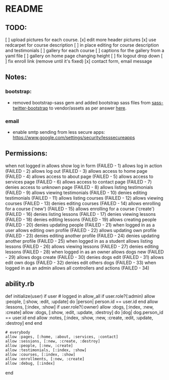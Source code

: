 README
=====================

TODO:
-------
[ ] upload pictures for each course.
[x] edit more header pictures
[x] use redcarpet for course description
[ ] in place editing for course description and testimonials
[ ] gallery for each course
[ ] captions for the gallery from a yaml file
[ ] gallery on home page changing height
[ ] fix logout drop down
[ ] fix enroll link (remove until it's fixed)
[x] contact form, email message


Notes:
------

### bootstrap:
- removed bootstrap-sass gem and added bootstrap sass files from [sass-twitter-bootstrap](https://github.com/jlong/sass-twitter-bootstrap) to vendor/assets as per answer [here](http://stackoverflow.com/a/15868449).

### email
- enable smtp sending from less secure apps: https://www.google.com/settings/security/lesssecureapps

Permissions:
------------

  when not logged in
    allows show log in form (FAILED - 1)
    allows log in action (FAILED - 2)
    allows log out (FAILED - 3)
    allows access to home page (FAILED - 4)
    allows access to about page (FAILED - 5)
    allows access to services page (FAILED - 6)
    allows access to contact page (FAILED - 7)
    denies access to unknown page (FAILED - 8)
    allows listing testimonials (FAILED - 9)
    allows viewing testimonials (FAILED - 10)
    denies editing testimonials (FAILED - 11)
    allows listing courses (FAILED - 12)
    allows viewing courses (FAILED - 13)
    denies editing courses (FAILED - 14)
    allows enrolling for a course ('new') (FAILED - 15)
    allows enrolling for a course ('create') (FAILED - 16)
    denies listing lessons (FAILED - 17)
    denies viewing lessons (FAILED - 18)
    denies editing lessons (FAILED - 19)
    allows creating people (FAILED - 20)
    denies updating people (FAILED - 21)
  when logged in as a user
    allows editing own profile (FAILED - 22)
    allows updating own profile (FAILED - 23)
    denies editing another profile (FAILED - 24)
    denies updating another profile (FAILED - 25)
  when logged in as a student
    allows listing lessons (FAILED - 26)
    allows viewing lessons (FAILED - 27)
    denies editing lessons (FAILED - 28)
  when logged in as an owner
    allows dogs new (FAILED - 29)
    allows dogs create (FAILED - 30)
    denies dogs edit (FAILED - 31)
    allows edit own dogs (FAILED - 32)
    denies edit others dogs (FAILED - 33)
  when logged in as an admin
    allows all controllers and actions (FAILED - 34)

ability.rb
----------
def initialize(user)
    if user
      # logged in
      allow_all if user.role?(:admin)
      allow :people, [:show, :edit, :update] do |person|
        person.id == user.id
      end
      allow :lessons, [:index, :show]
      if user.role?(:owner)
        allow :dogs, [:index, :new, :create]
        allow :dogs, [:show, :edit, :update, :destroy] do |dog|
          dog.person_id == user.id
        end
        allow :notes, [:index, :show, :new, :create, :edit, :update, :destroy]
      end
    end

    # everybody
    allow :pages, [:home, :about, :services, :contact]
    allow :sessions, [:new, :create, :destroy]
    allow :people, [:new, :create]
    allow :testimonials, [:index, :show]
    allow :courses, [:index, :show]
    allow :enrollments, [:new, :create]
    allow :debug, [:index]
  end
